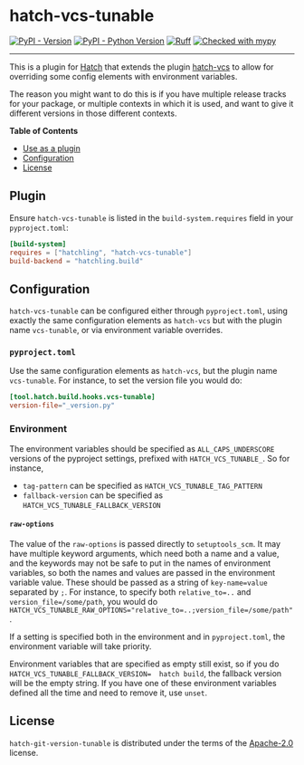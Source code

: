 # hatch-vcs-tunable

[![PyPI - Version](https://img.shields.io/pypi/v/hatch-git-version-tunable.svg)](https://pypi.org/project/hatch-vcs-tunable)
[![PyPI - Python Version](https://img.shields.io/pypi/pyversions/hatch-git-version-tunable.svg)](https://pypi.org/project/hatch-vcs-tunable)
[![Ruff](https://img.shields.io/endpoint?url=https://raw.githubusercontent.com/astral-sh/ruff/main/assets/badge/v2.json)](https://github.com/astral-sh/ruff)
[![Checked with mypy](http://www.mypy-lang.org/static/mypy_badge.svg)](http://mypy-lang.org/)


-----

This is a plugin for [Hatch](https://github.com/pypa/hatch) that extends the plugin [hatch-vcs](https://github.com/ofek/hatch-vcs) to allow for overriding some config elements with environment variables.

The reason you might want to do this is if you have multiple release tracks for your package, or multiple contexts in which it is used, and want to give it different versions in those different contexts.

**Table of Contents**

- [Use as a plugin](#plugin)
- [Configuration](#Configuration)
- [License](#license)

## Plugin

Ensure `hatch-vcs-tunable` is listed in the `build-system.requires` field in your `pyproject.toml`:

```toml
[build-system]
requires = ["hatchling", "hatch-vcs-tunable"]
build-backend = "hatchling.build"
```

## Configuration

`hatch-vcs-tunable` can be configured either through `pyproject.toml`, using exactly the same configuration elements as `hatch-vcs` but with the plugin name `vcs-tunable`, or via environment variable overrides.

### `pyproject.toml`

Use the same configuration elements as `hatch-vcs`, but the plugin name `vcs-tunable`. For instance, to set the version file you would do:

``` toml
[tool.hatch.build.hooks.vcs-tunable]
version-file="_version.py"
```

### Environment

The environment variables should be specified as `ALL_CAPS_UNDERSCORE` versions of the pyproject settings, prefixed with `HATCH_VCS_TUNABLE_`. So for instance,
- `tag-pattern` can be specified as `HATCH_VCS_TUNABLE_TAG_PATTERN`
- `fallback-version` can be specified as `HATCH_VCS_TUNABLE_FALLBACK_VERSION`

#### `raw-options`

The value of the `raw-options` is passed directly to `setuptools_scm`. It may have multiple keyword arguments, which need both a name and a value, and the keywords may not be safe to put in the names of environment variables, so both the names and values are passed in the environment variable value. These should be passed as a string of `key-name=value` separated by `;`. For instance, to specify both `relative_to=..` and `version_file=/some/path`, you would do `HATCH_VCS_TUNABLE_RAW_OPTIONS="relative_to=..;version_file=/some/path"`.

If a setting is specified both in the environment and in `pyproject.toml`, the environment variable will take priority.

Environment variables that are specified as empty still exist, so if you do `HATCH_VCS_TUNABLE_FALLBACK_VERSION=  hatch build`, the fallback version will be the empty string. If you have one of these environment variables defined all the time and need to remove it, use `unset`.


## License

`hatch-git-version-tunable` is distributed under the terms of the [Apache-2.0](https://spdx.org/licenses/Apache-2.0.html) license.
